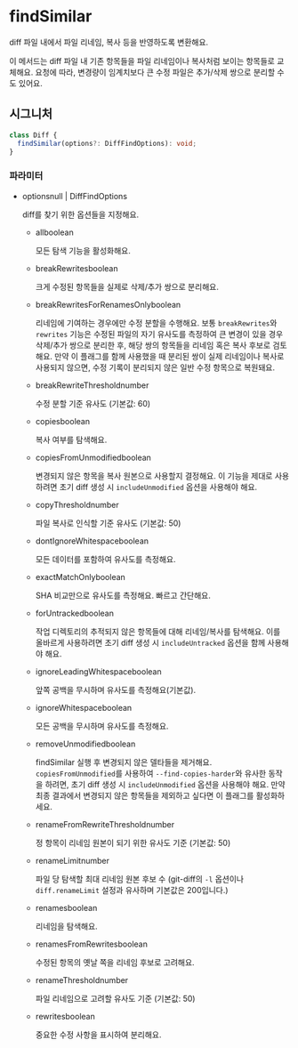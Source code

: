 # findSimilar

diff 파일 내에서 파일 리네임, 복사 등을 반영하도록 변환해요.

이 메서드는 diff 파일 내 기존 항목들을 파일 리네임이나 복사처럼 보이는 항목들로 교체해요. 요청에 따라, 변경량이 임계치보다 큰 수정 파일은 추가/삭제 쌍으로 분리할 수도 있어요.

## 시그니처

```ts
class Diff {
  findSimilar(options?: DiffFindOptions): void;
}
```

### 파라미터

<ul class="param-ul">
  <li class="param-li param-li-root">
    <span class="param-name">options</span><span class="param-type">null | DiffFindOptions</span>
    <br>
    <p class="param-description">diff를 찾기 위한 옵션들을 지정해요.</p>
    <ul class="param-ul">
      <li class="param-li">
        <span class="param-name">all</span><span class="param-type">boolean</span>
        <br>
        <p class="param-description">모든 탐색 기능을 활성화해요.</p>
      </li>
      <li class="param-li">
        <span class="param-name">breakRewrites</span><span class="param-type">boolean</span>
        <br>
        <p class="param-description">크게 수정된 항목들을 실제로 삭제/추가 쌍으로 분리해요.</p>
      </li>
      <li class="param-li">
        <span class="param-name">breakRewritesForRenamesOnly</span><span class="param-type">boolean</span>
        <br>
        <p class="param-description">리네임에 기여하는 경우에만 수정 분할을 수행해요. 보통 <code>breakRewrites</code>와 <code>rewrites</code> 기능은 수정된 파일의 자기 유사도를 측정하여 큰 변경이 있을 경우 삭제/추가 쌍으로 분리한 후, 해당 쌍의 항목들을 리네임 혹은 복사 후보로 검토해요. 만약 이 플래그를 함께 사용했을 때 분리된 쌍이 실제 리네임이나 복사로 사용되지 않으면, 수정 기록이 분리되지 않은 일반 수정 항목으로 복원돼요.</p>
      </li>
      <li class="param-li">
        <span class="param-name">breakRewriteThreshold</span><span class="param-type">number</span>
        <br>
        <p class="param-description">수정 분할 기준 유사도 (기본값: 60)</p>
      </li>
      <li class="param-li">
        <span class="param-name">copies</span><span class="param-type">boolean</span>
        <br>
        <p class="param-description">복사 여부를 탐색해요.</p>
      </li>
      <li class="param-li">
        <span class="param-name">copiesFromUnmodified</span><span class="param-type">boolean</span>
        <br>
        <p class="param-description">변경되지 않은 항목을 복사 원본으로 사용할지 결정해요. 이 기능을 제대로 사용하려면 초기 diff 생성 시 <code>includeUnmodified</code> 옵션을 사용해야 해요.</p>
      </li>
      <li class="param-li">
        <span class="param-name">copyThreshold</span><span class="param-type">number</span>
        <br>
        <p class="param-description">파일 복사로 인식할 기준 유사도 (기본값: 50)</p>
      </li>
      <li class="param-li">
        <span class="param-name">dontIgnoreWhitespace</span><span class="param-type">boolean</span>
        <br>
        <p class="param-description">모든 데이터를 포함하여 유사도를 측정해요.</p>
      </li>
      <li class="param-li">
        <span class="param-name">exactMatchOnly</span><span class="param-type">boolean</span>
        <br>
        <p class="param-description">SHA 비교만으로 유사도를 측정해요. 빠르고 간단해요.</p>
      </li>
      <li class="param-li">
        <span class="param-name">forUntracked</span><span class="param-type">boolean</span>
        <br>
        <p class="param-description">작업 디렉토리의 추적되지 않은 항목들에 대해 리네임/복사를 탐색해요. 이를 올바르게 사용하려면 초기 diff 생성 시 <code>includeUntracked</code> 옵션을 함께 사용해야 해요.</p>
      </li>
      <li class="param-li">
        <span class="param-name">ignoreLeadingWhitespace</span><span class="param-type">boolean</span>
        <br>
        <p class="param-description">앞쪽 공백을 무시하며 유사도를 측정해요(기본값).</p>
      </li>
      <li class="param-li">
        <span class="param-name">ignoreWhitespace</span><span class="param-type">boolean</span>
        <br>
        <p class="param-description">모든 공백을 무시하며 유사도를 측정해요.</p>
      </li>
      <li class="param-li">
        <span class="param-name">removeUnmodified</span><span class="param-type">boolean</span>
        <br>
        <p class="param-description">findSimilar 실행 후 변경되지 않은 델타들을 제거해요. <code>copiesFromUnmodified</code>를 사용하여 <code>--find-copies-harder</code>와 유사한 동작을 하려면, 초기 diff 생성 시 <code>includeUnmodified</code> 옵션을 사용해야 해요. 만약 최종 결과에서 변경되지 않은 항목들을 제외하고 싶다면 이 플래그를 활성화하세요.</p>
      </li>
      <li class="param-li">
        <span class="param-name">renameFromRewriteThreshold</span><span class="param-type">number</span>
        <br>
        <p class="param-description">정 항목이 리네임 원본이 되기 위한 유사도 기준 (기본값: 50)</p>
      </li>
      <li class="param-li">
        <span class="param-name">renameLimit</span><span class="param-type">number</span>
        <br>
        <p class="param-description">파일 당 탐색할 최대 리네임 원본 후보 수 (git-diff의 <code>-l</code> 옵션이나 <code>diff.renameLimit</code> 설정과 유사하며 기본값은 200입니다.)</p>
      </li>
      <li class="param-li">
        <span class="param-name">renames</span><span class="param-type">boolean</span>
        <br>
        <p class="param-description">리네임을 탐색해요.</p>
      </li>
      <li class="param-li">
        <span class="param-name">renamesFromRewrites</span><span class="param-type">boolean</span>
        <br>
        <p class="param-description">수정된 항목의 옛날 쪽을 리네임 후보로 고려해요.</p>
      </li>
      <li class="param-li">
        <span class="param-name">renameThreshold</span><span class="param-type">number</span>
        <br>
        <p class="param-description">파일 리네임으로 고려할 유사도 기준 (기본값: 50)</p>
      </li>
      <li class="param-li">
        <span class="param-name">rewrites</span><span class="param-type">boolean</span>
        <br>
        <p class="param-description">중요한 수정 사항을 표시하여 분리해요.</p>
      </li>
    </ul>
  </li>
</ul>